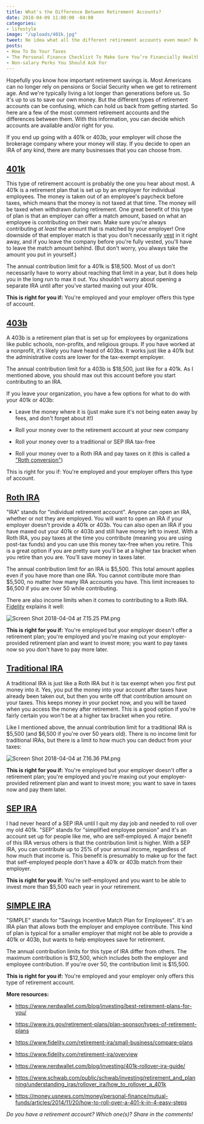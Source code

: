 ```yaml
---
title: What's the Difference Between Retirement Accounts?
date: 2018-04-09 11:00:00 -04:00
categories:
- lifestyle
image: "/uploads/401k.jpg"
tweet: No idea what all the different retirement accounts even mean? Read more here.
posts:
- How To Do Your Taxes
- The Personal Finance Checklist To Make Sure You’re Financially Healthy
- Non-salary Perks You Should Ask For
---
```


Hopefully you know how important retirement savings is. Most Americans can no longer rely on pensions or Social Security when we get to retirement age. And we're typically living a lot longer than generations before us. So it's up to us to save our own money. But the different types of retirement accounts can be confusing, which can hold us back from getting started. So here are a few of the most comment retirement accounts and the differences between them. With this information, you can decide which accounts are available and/or right for you.

If you end up going with a 401k or 403b, your employer will chose the brokerage company where your money will stay. If you decide to open an IRA of any kind, there are many businesses that you can choose from.

## [401k](https://www.irs.gov/retirement-plans/401k-plans)

This type of retirement account is probably the one you hear about most. A 401k is a retirement plan that is set up by an employer for individual employees. The money is taken out of an employee's paycheck before taxes, which means that the money is not taxed at that time. The money will be taxed when withdrawn during retirement. One great benefit of this type of plan is that an employer can offer a match amount, based on what an employee is contributing on their own. Make sure you're always contributing *at least* the amount that is matched by your employer! One downside of that employer match is that you don't necessarily [vest](http://money.cnn.com/retirement/guide/401k_basics.moneymag/index10.htm) in it right away, and if you leave the company before you're fully vested, you'll have to leave the match amount behind. (But don't worry, you always take the amount you put in yourself.)

The annual contribution limit for a 401k is $18,500. Most of us don't necessarily have to worry about reaching that limit in a year, but it does help you in the long run to max it out. You shouldn't worry about opening a separate IRA until after you've started maxing out your 401k.

**This is right for you if:** You're employed and your employer offers this type of account.

## [403b](https://www.irs.gov/retirement-plans/irc-403b-tax-sheltered-annuity-plans)

A 403b is a retirement plan that is set up for employees by organizations like public schools, non-profits, and religious groups. If you have worked at a nonprofit, it's likely you have heard of 403bs. It works just like a 401k but the administrative costs are lower for the tax-exempt employer.

The annual contribution limit for a 403b is $18,500, just like for a 401k. As I mentioned above, you should max out this account before you start contributing to an IRA.

If you leave your organization, you have a few options for what to do with your 401k or 403b:

* Leave the money where it is (just make sure it's not being eaten away by fees, and don't forget about it!)

* Roll your money over to the retirement account at your new company

* Roll your money over to a traditional or SEP IRA tax-free

* Roll your money over to a Roth IRA and pay taxes on it (this is called a ["Roth conversion"](https://investor.vanguard.com/ira/roth-conversion))

This is right for you if: You're employed and your employer offers this type of account.

## [Roth IRA](https://www.irs.gov/retirement-plans/roth-iras)

"IRA" stands for "individual retirement account". Anyone can open an IRA, whether or not they are employed. You will want to open an IRA if your employer doesn't provide a 401k or 403b. You can also open an IRA if you have maxed out your 401k or 403b and still have money left to invest. With a Roth IRA, you pay taxes at the time you contribute (meaning you are using post-tax funds) and you can use this money tax-free when you retire. This is a great option if you are pretty sure you'll be at a higher tax bracket when you retire than you are. You'll save money in taxes later.

The annual contribution limit for an IRA is $5,500. This total amount applies even if you have more than one IRA. You cannot contribute more than $5,500, no matter how many IRA accounts you have. This limit increases to $6,500 if you are over 50 while contributing.

There are also income limits when it comes to contributing to a Roth IRA. [Fidelity](https://www.fidelity.com/retirement-ira/faq-ira-rules) explains it well:

![Screen Shot 2018-04-04 at 7.15.25 PM.png](/uploads/Screen%20Shot%202018-04-04%20at%207.15.25%20PM.png)

**This is right for you if:** You're employed but your employer doesn't offer a retirement plan; you're employed and you're maxing out your employer-provided retirement plan and want to invest more; you want to pay taxes now so you don't have to pay more later.

## [Traditional IRA](https://www.irs.gov/retirement-plans/traditional-iras)

A traditional IRA is just like a Roth IRA but it is tax exempt when you first put money into it. Yes, you put the money into your account after taxes have already been taken out, but then you write off that contribution amount on your taxes. This keeps money in your pocket now, and you will be taxed when you access the money after retirement. This is a good option if you're fairly certain you won't be at a higher tax bracket when you retire.

Like I mentioned above, the annual contribution limit for a traditional IRA is $5,500 (and $6,500 if you're over 50 years old). There is no income limit for traditional IRAs, but there is a limit to how much you can deduct from your taxes:

![Screen Shot 2018-04-04 at 7.16.36 PM.png](/uploads/Screen%20Shot%202018-04-04%20at%207.16.36%20PM.png)

**This is right for you if:** You're employed but your employer doesn't offer a retirement plan; you're employed and you're maxing out your employer-provided retirement plan and want to invest more; you want to save in taxes now and pay them later.

## [SEP IRA](https://www.irs.gov/retirement-plans/plan-sponsor/simplified-employee-pension-plan-sep)

I had never heard of a SEP IRA until I quit my day job and needed to roll over my old 401k. "SEP" stands for "simplified employee pension" and it's an account set up for people like me, who are self-employed. A major benefit of this IRA versus others is that the contribution limit is higher. With a SEP IRA, you can contribute up to 25% of your annual income, regardless of how much that income is. This benefit is presumably to make up for the fact that self-employed people don't have a 401k or 403b match from their employer.

**This is right for you if:** You're self-employed and you want to be able to invest more than $5,500 each year in your retirement.

## [SIMPLE IRA](https://www.irs.gov/retirement-plans/plan-sponsor/simplified-employee-pension-plan-sep)

"SIMPLE" stands for "Savings Incentive Match Plan for Employees". It's an IRA plan that allows both the employer and employee contribute. This kind of plan is typical for a smaller employer that might not be able to provide a 401k or 403b, but wants to help employees save for retirement.

The annual contribution limits for this type of IRA differ from others. The maximum contribution is $12,500, which includes both the employer and employee contribution. If you're over 50, the contribution limit is $15,500.

**This is right for you if:** You're employed and your employer only offers this type of retirement account.

**More resources:**

* https://www.nerdwallet.com/blog/investing/best-retirement-plans-for-you/

* https://www.irs.gov/retirement-plans/plan-sponsor/types-of-retirement-plans

* https://www.fidelity.com/retirement-ira/small-business/compare-plans

* https://www.fidelity.com/retirement-ira/overview

* https://www.nerdwallet.com/blog/investing/401k-rollover-ira-guide/

* https://www.schwab.com/public/schwab/investing/retirement_and_planning/understanding_iras/rollover_ira/how_to_rollover_a_401k

* https://money.usnews.com/money/personal-finance/mutual-funds/articles/2014/11/20/how-to-roll-over-a-401-k-in-4-easy-steps

*Do you have a retirement account? Which one(s)? Share in the comments!*
